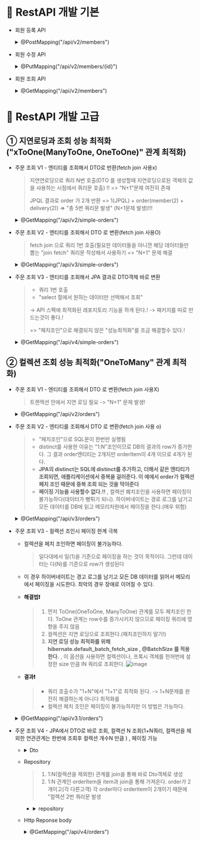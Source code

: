 🔎 RestAPI 개발 기본
==========================
* 회원 등록 API
    <details>
    <summary>@PostMapping("/api/v2/members")</summary>

    ![image](https://user-images.githubusercontent.com/96917871/180197438-79daef42-bd34-4aa4-99cd-b217430a904d.png)
    </details>

* 회원 수정 API
    <details>
    <summary>@PutMapping("/api/v2/members/{id}")</summary>

    ![image](https://user-images.githubusercontent.com/96917871/180197737-b1fdab09-b30d-42b7-a80b-c6ac13be72f3.png)
    </details>

* 회원 조회 API
    <details>
    <summary>@GetMapping("/api/v2/members")</summary>

    ![image](https://user-images.githubusercontent.com/96917871/180197913-f2e1b4df-f513-4ca3-ab46-96333fcde8df.png)
    </details>
    
    
🔎 RestAPI 개발 고급
====================================================================
① 지연로딩과 조회 성능 최적화("xToOne(ManyToOne, OneToOne)" 관계 최적화)
-----------------------------------------------------------------------------

* 주문 조회 V1 - 엔티티를 조회해서 DTO로 반환(fetch join 사용x)
  > 지연연로딩으로 쿼리 N번 호출(DTO 를 생성할때 지연로딩으로된 객체의 값을 사용하는 시점에서 쿼리문 호출) !! => "N+1"문제 여전히 존재
  > 
  > JPQL 결과로 order 가 2개 반환 => 1(JPQL) + order(member(2) + delivery(2)) => "총 5번 쿼리문 발생" (N+1문제 발생)!!!
   <details>
    <summary> @GetMapping("/api/v2/simple-orders")</summary>

    ![image](https://user-images.githubusercontent.com/96917871/180198940-9a30f4eb-3d08-42d4-91cb-f3a3051d8848.png)
    </details>
    
* 주문 조회 V2 - 엔티티를 조회해서 DTO 로 변환(fetch join 사용O)
  > fetch join 으로 쿼리 1번 호출(필요한 데이터들을 아니깐 해당 데이터들만 뽑는 "join fetch" 쿼리문 작성해서 사용하기 => "N+1" 문제 해결
   <details>
    <summary> @GetMapping("/api/v3/simple-orders")</summary>
    
    ```
     public List<Order> findAllWithMemberDelivery() {
        String sql = "select o from Order o join fetch o.member m join fetch o.delivery d";
        List<Order> result = em.createQuery(sql, Order.class)
                .getResultList();
        return result;
    }
    ```
    
    ![image](https://user-images.githubusercontent.com/96917871/180200730-a8d109f4-cad0-4e9c-b3b0-c143489ebeb8.png)
    </details>
    
* 주문 조회 V3 - 엔티티를 조회해서 JPA 결과로 DTO객체 바로 변환
  > * 쿼리 1번 호출
  > * "select 절에서 원하는 데이터만 선택해서 조회"
  > 
  > -> API 스펙에 최적화된 레포지토리 기능을 하게 된다.! -> 패키지를 따로 만드는것이 좋다.!
  > 
  > => "패치조인"으로 해결되지 않은 "성능최적화"를 조금 해결할수 있다.!
   <details>
    <summary> @GetMapping("/api/v4/simple-orders")</summary>
    
    ```
    public List<OrderSimpleQueryDto> findOrderDtos() {
        String sql = "select new jpabook.jpashop.repository.order.simpleQuery.OrderSimpleQueryDto(o.id, m.name, o.orderDate, o.status, d.address)" +
                " from Order o join o.member m join o.delivery d";

        return em.createQuery(sql, OrderSimpleQueryDto.class)
                .getResultList();
    }
    ```
    
    ![image](https://user-images.githubusercontent.com/96917871/180200839-dba36eb7-b353-4e8c-913e-ffe4c0eb8bed.png)
    </details>

② 컬렉션 조회 성능 최적화("OneToMany" 관계 최적화)
-----------------------------------------------------------------------------
* 주문 조회 V1 - 엔티티를 조회해서 DTO 로 변환(fetch join 사용X)
  > 트랜잭션 안에서 지연 로딩 필요 -> "N+1" 문제 발생!
   <details>
    <summary>@GetMapping("/api/v2/orders")</summary>
    
    ```
    {
    "orders": [
        {
            "orderId": 1,
            "name": "useA",
            "orderDate": "2022-07-21T19:53:13.231747",
            "orderStatus": "ORDER",
            "address": {
                "city": "서울",
                "street": "1",
                "zipcode": "111"
            },
            "orderItems": [
                {
                    "itemName": "JPA1 BOOK",
                    "orderPrice": 10000,
                    "count": 1
                },
                {
                    "itemName": "JPA2 BOOK",
                    "orderPrice": 20000,
                    "count": 2
                }
            ]
        },
        {
            "orderId": 2,
            "name": "userB",
            "orderDate": "2022-07-21T19:53:13.309542",
            "orderStatus": "ORDER",
            "address": {
                "city": "진주",
                "street": "2",
                "zipcode": "2222"
            },
            "orderItems": [
                {
                    "itemName": "SPRING1 BOOK",
                    "orderPrice": 20000,
                    "count": 3
                },
                {
                    "itemName": "SPRING2 BOOK",
                    "orderPrice": 40000,
                    "count": 4
                }
            ]
        }
      ],
      "count": 2
    }
    ```
    </details>
    
* 주문 조회 V2 - 엔티티를 조회해서 DTO 로 변환(fetch join 사용 o)
  > * "페치조인"으로 SQL문이 한번만 실행됨
  > * distinct를 사용한 이유는 "1:N"조인이므로 DB의 결과의 row가 증가한다. 그 결과 order엔티티는 2개지만 orderItem이 4개 이므로 4개가 된다.
  > * **JPA의 distinct는 SQL에 distinct를 추가하고, 더해서 같은 엔티티가 조회되면, 애플리케이션에서 중복을 걸러준다. 이 예에서 order가 컬렉션 페치 조인 때문에 중복 조회 되는 것을 막아준다**
  > * **페이징 기능을 사용할수 없다.!!** , 컬렉션 폐치조인을 사용하면 페이징이 불가능하다(데이터가 뻥튀기 되니). 하이버네이트는 경로 로그를 남기고 모든 데이터를 DB에 읽고 메모리차원에서 페이징을 한다.(매우 위험)
  
   <details>
    <summary>@GetMapping("/api/v3/orders")</summary>
    
    ```
    public List<Order> findAllWithItem() {
        /**
         * distinct 기능
         * 1. 쿼리문에 직접 넣어준다. -> DB에 입장에서는 모든 데이터가 같아야 중복을 없애주는데 해당 경우에는 order의 필드가 같고 orderItem이 다르니깐 중복제거가 안된다.
         * 2. JPA가 쿼리의 결과로 "Order"의 객체에서 같은 id(Order의 id)가 같은건 날려준다. -> 중복 제거가 된다.!!
         */
        String sql = "select distinct o from Order o join fetch o.member m join fetch o.delivery d join fetch o.orderItems oi join fetch oi.item i";
        return em.createQuery(sql, Order.class)
                .getResultList();
    }
    ```
    
   ```
   {
    "orders": [
        {
            "orderId": 1,
            "name": "useA",
            "orderDate": "2022-07-21T19:53:13.231747",
            "orderStatus": "ORDER",
            "address": {
                "city": "서울",
                "street": "1",
                "zipcode": "111"
            },
            "orderItems": [
                {
                    "itemName": "JPA1 BOOK",
                    "orderPrice": 10000,
                    "count": 1
                },
                {
                    "itemName": "JPA2 BOOK",
                    "orderPrice": 20000,
                    "count": 2
                }
            ]
        },
        {
            "orderId": 2,
            "name": "userB",
            "orderDate": "2022-07-21T19:53:13.309542",
            "orderStatus": "ORDER",
            "address": {
                "city": "진주",
                "street": "2",
                "zipcode": "2222"
            },
            "orderItems": [
                {
                    "itemName": "SPRING1 BOOK",
                    "orderPrice": 20000,
                    "count": 3
                },
                {
                    "itemName": "SPRING2 BOOK",
                    "orderPrice": 40000,
                    "count": 4
                }
            ]
        }
      ],
     "count": 2
   }
   
   ```
    </details>


* 주문 조회 V3 - 컬랙션 조인시 페이징 한계 극복
  * 컬렉션을 페치 조인하면 페이징이 불가능하다.
    > 일다대에서 일(1)을 기준으로 페이징을 하는 것이 목적이다. 그런데 데이터는 다(N)를 기준으로 row가 생성된다
  * 이 경우 하이버네이트는 경고 로그를 남기고 모든 DB 데이터를 읽어서 메모리에서 페이징을 시도한다. 최악의 경우 장애로 이어질 수 있다.
  * **해결법❗**
    > 1. 먼저 ToOne(OneToOne, ManyToOne) 관계를 모두 페치조인 한다. ToOne 관계는 row수를 증가시키지 않으므로 페이징 쿼리에 영향을 주지 않음
    > 2. 컬렉션은 지연 로딩으로 조회한다.(패치조인하지 말기!)
    > 3. **지연 로딩 성능 최적화를 위해 hibernate.default_batch_fetch_size , @BatchSize 를 적용한다.** , 이 옵션을 사용하면 컬렉션이나, 프록시 객체를 한꺼번에 설정한 size 만큼 IN 쿼리로 조회한다.
    > ![image](https://user-images.githubusercontent.com/96917871/180218800-64395b0f-1714-45be-be5a-a4a4f2d9aac5.png)
  
   * **결과❗**
     > * 쿼리 호출수가 "1+N"에서 "1+1"로 최적화 된다. -> 1+N문제를 완전히 해결하는게 아니다 최적화를 
     > * 컬렉션 페치 조인은 페이징이 불가능하지만 이 방법은 가능하다.
       
   <details>
    <summary>@GetMapping("/api/v3.1/orders")</summary>
    
    ```
    public List<Order> findAllWithMemberDelivery(int offset, int limit) { //페이징!!!
        String sql = "select o from Order o join fetch o.member m join fetch o.delivery d";
        List<Order> result = em.createQuery(sql, Order.class)
                .setFirstResult(offset)
                .setMaxResults(limit)
                .getResultList();
        return result;
    }
    ```
    
    ```
    {
    "orders": [
        {
            "orderId": 1,
            "name": "useA",
            "orderDate": "2022-07-21T19:53:13.231747",
            "orderStatus": "ORDER",
            "address": {
                "city": "서울",
                "street": "1",
                "zipcode": "111"
            },
            "orderItems": [
                {
                    "itemName": "JPA1 BOOK",
                    "orderPrice": 10000,
                    "count": 1
                },
                {
                    "itemName": "JPA2 BOOK",
                    "orderPrice": 20000,
                    "count": 2
                }
            ]
        },
        {
            "orderId": 2,
            "name": "userB",
            "orderDate": "2022-07-21T19:53:13.309542",
            "orderStatus": "ORDER",
            "address": {
                "city": "진주",
                "street": "2",
                "zipcode": "2222"
            },
            "orderItems": [
                {
                    "itemName": "SPRING1 BOOK",
                    "orderPrice": 20000,
                    "count": 3
                },
                {
                    "itemName": "SPRING2 BOOK",
                    "orderPrice": 40000,
                    "count": 4
                }
            ]
        }
      ],
      "count": 2
    }
    ```
    </details>


* 주문 조회 V4 - JPA에서 DTO로 바로 조회, 컬랙션 N 조회(1+N쿼리, 컬렉션을 제외한 연관관계는 한번에 조회후 컬렉션 개수N 만큼 ) , 페이징 가능
  * <details>
    <summary>Dto</summary>
       
    ```
    public class OrderItemQueryDto {

        @JsonIgnore
        private Long id; //V5에서 직접 map 매핑할때 사용

        private String itemName;
        private int orderPrice;
        private int count;

        public OrderItemQueryDto(Long id, String itemName, int orderPrice, int count) {
         this.id = id;
         this.itemName = itemName;
         this.orderPrice = orderPrice;
         this.count = count;
        }
    } 
    ```
    ```
    public class OrderQueryDto {

        private Long orderId;
        private String name; //주문 고객 이름
        private LocalDateTime orderDate; //주문 시간
        private OrderStatus orderStatus;
        private Address address;
         private List<OrderItemQueryDto> orderItems;

        public OrderQueryDto(Long orderId, String name, LocalDateTime orderDate, OrderStatus orderStatus, Address address) {
        this.orderId = orderId;
        this.name = name;
        this.orderDate = orderDate;
        this.orderStatus = orderStatus;
        this.address = address;
         }
    } 
    ```
    </details>
       
   * Repository
     > 1. 1:N(컬렉션을 제외한) 관계를 join을 통해 바로 Dto객체로 생성
     > 2. 1:N 관계인 orderItem을 item과 join을 통해 가져온다.
     > order가 2개이고(각 다른고객) 각 order마다 orderitem이 2개이기 때문에 "컬렉션 2번 쿼리문 발생
     *  <details>
        <summary>repository</summary>
       
        ```
        /**
        * 컬렉션은 별도로 조회
        * Query: 루트 1번, 컬렉션 N 번 쿼리문이 실행된다.!!
        * <단건 조회에서 많이 사용하는 방식></단건>
        */
        public List<OrderQueryDto> findOrderQueryDtos() {
            List<OrderQueryDto> result = findOrders();
            result.stream()
                    .forEach(o -> {
                        List<OrderItemQueryDto> orderItem = findOrderItem(o.getOrderId()); // 루프를 도며 "orderItem"은 여러개니깐 직접 넣어준다.
                        o.setOrderItems(orderItem);
                    } );
            return result;
        }
        /**
        * 1:N 관계인 orderItems 조회
        */
        private List<OrderItemQueryDto> findOrderItem(Long orderId) {
            String sql = "select new jpabook.jpashop.repository.order.query.OrderItemQueryDto(oi.order.id,i.name, oi.orderPrice, oi.count)" +
                    " from OrderItem oi " +
                    " join oi.item i" +
                    " where oi.order.id = :orderId";

          return em.createQuery(sql, OrderItemQueryDto.class)
                  .setParameter("orderId", orderId)
                  .getResultList();
        }
    
        /**
         * 1:N 관계(컬렉션)를 제외한 나머지를 한번에 조회
        */
        public List<OrderQueryDto> findOrders() { //1:N 관계인 "OrderItem" 리스트이므로 바로 생성자(OrderQueryDto)에 넣을수 없다.
             String sql = "select new jpabook.jpashop.repository.order.query.OrderQueryDto(o.id,m.name,o.orderDate,o.status,d.address)" +
                " from Order o join o.member m join o.delivery d";

             return em.createQuery(sql, OrderQueryDto.class)
                .getResultList();
             }
        ```
        </details>
       
    * Http Reponse body
      
      <details>
      <summary>@GetMapping("/api/v4/orders")</summary>
          
      ```
      {
        "orders": [
            {
            "orderId": 1,
            "name": "useA",
            "orderDate": "2022-07-21T19:53:13.231747",
            "orderStatus": "ORDER",
            "address": {
                "city": "서울",
                "street": "1",
                "zipcode": "111"
            },
            "orderItems": [
                {
                    "itemName": "JPA1 BOOK",
                    "orderPrice": 10000,
                    "count": 1
                },
                {
                    "itemName": "JPA2 BOOK",
                    "orderPrice": 20000,
                    "count": 2
                }
            ]
          },
         {
            "orderId": 2,
            "name": "userB",
            "orderDate": "2022-07-21T19:53:13.309542",
            "orderStatus": "ORDER",
            "address": {
                "city": "진주",
                "street": "2",
                "zipcode": "2222"
            },
            "orderItems": [
                {
                    "itemName": "SPRING1 BOOK",
                    "orderPrice": 20000,
                    "count": 3
                },
                {
                    "itemName": "SPRING2 BOOK",
                    "orderPrice": 40000,
                    "count": 4
                }
            ]
         }
         ],
         "count": 2
         }
      ```
      </details>
       

       
       
